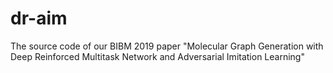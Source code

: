 # dr-aim
The source code of our BIBM 2019 paper "Molecular Graph Generation with Deep Reinforced Multitask Network and Adversarial Imitation Learning"

